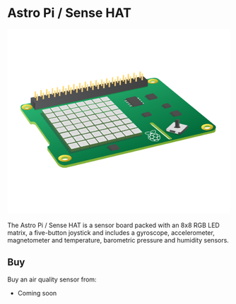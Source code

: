 # Astro Pi / Sense HAT

![Astro Pi / Sense HAT](astro-pi-hat.png)

The Astro Pi / Sense HAT is a sensor board packed with an 8x8 RGB LED matrix, a five-button joystick and includes a gyroscope, accelerometer, magnetometer and temperature, barometric pressure and humidity sensors.

## Buy

Buy an air quality sensor from:

- Coming soon
